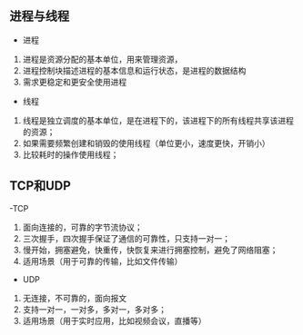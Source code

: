 ## 进程与线程
- 进程
1. 进程是资源分配的基本单位，用来管理资源，
2. 进程控制块描述进程的基本信息和运行状态，是进程的数据结构
3. 需求更稳定和更安全使用进程
- 线程
1. 线程是独立调度的基本单位，是在进程下的，该进程下的所有线程共享该进程的资源；
2. 如果需要频繁创建和销毁的使用线程（单位更小，速度更快，开销小）
3. 比较耗时的操作使用线程；
## TCP和UDP
-TCP
1. 面向连接的，可靠的字节流协议；
2. 三次握手，四次握手保证了通信的可靠性，只支持一对一；
3. 慢开始，拥塞避免，快重传，快恢复来进行拥塞控制，避免了网络阻塞；
4. 适用场景（用于可靠的传输，比如文件传输）
- UDP
1. 无连接，不可靠的，面向报文
2. 支持一对一，一对多，多对一，多对多；
3. 适用场景（用于实时应用，比如视频会议，直播等）
